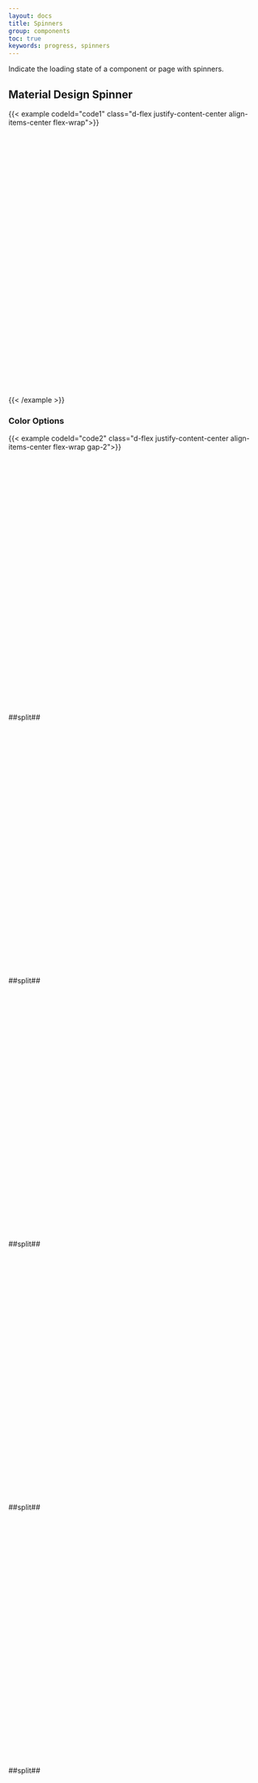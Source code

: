 ```yaml
---
layout: docs
title: Spinners
group: components
toc: true
keywords: progress, spinners
---
```


<p class="fs-4 ms-0 mb-4 text-secondary">Indicate the loading state of a component or page with spinners.</p>

## Material Design Spinner

{{< example codeId="code1" class="d-flex justify-content-center align-items-center flex-wrap">}}

<div class="spinner-material text-blue">
  <svg viewBox="25 25 50 50">
    <circle cx="50" cy="50" r="20" fill="none">
  </svg>
</div>

{{< /example >}}

### Color Options
{{< example codeId="code2" class="d-flex justify-content-center align-items-center flex-wrap gap-2">}}

<div class="spinner-material text-blue">
  <svg viewBox="25 25 50 50">
    <circle cx="50" cy="50" r="20" fill="none">
  </svg>
</div>
##split##
<div class="spinner-material text-gray">
  <svg viewBox="25 25 50 50">
    <circle cx="50" cy="50" r="20" fill="none">
  </svg>
</div>
##split##
<div class="spinner-material text-green">
  <svg viewBox="25 25 50 50">
    <circle cx="50" cy="50" r="20" fill="none">
  </svg>
</div>
##split##
<div class="spinner-material text-cyan">
  <svg viewBox="25 25 50 50">
    <circle cx="50" cy="50" r="20" fill="none">
  </svg>
</div>
##split##
<div class="spinner-material text-yellow">
  <svg viewBox="25 25 50 50">
    <circle cx="50" cy="50" r="20" fill="none">
  </svg>
</div>
##split##
<div class="spinner-material text-red">
  <svg viewBox="25 25 50 50">
    <circle cx="50" cy="50" r="20" fill="none">
  </svg>
</div>
##split##
<div class="spinner-material text-light">
  <svg viewBox="25 25 50 50">
    <circle cx="50" cy="50" r="20" fill="none">
  </svg>
</div>
##split##
<div class="spinner-material text-dark">
  <svg viewBox="25 25 50 50">
    <circle cx="50" cy="50" r="20" fill="none">
  </svg>
</div>
##split##
<div class="spinner-material text-indigo">
  <svg viewBox="25 25 50 50">
    <circle cx="50" cy="50" r="20" fill="none">
  </svg>
</div>
##split##
<div class="spinner-material text-purple">
  <svg viewBox="25 25 50 50">
    <circle cx="50" cy="50" r="20" fill="none">
  </svg>
</div>
##split##
<div class="spinner-material text-pink">
  <svg viewBox="25 25 50 50">
    <circle cx="50" cy="50" r="20" fill="none">
  </svg>
</div>
##split##
<div class="spinner-material text-orange">
  <svg viewBox="25 25 50 50">
    <circle cx="50" cy="50" r="20" fill="none">
  </svg>
</div>
##split##
<div class="spinner-material text-teal">
  <svg viewBox="25 25 50 50">
    <circle cx="50" cy="50" r="20" fill="none">
  </svg>
</div>

{{< /example >}}

### Rainbow Spinner 

{{< example codeId="code3" class="d-flex justify-content-center align-items-center flex-wrap">}}

<div class="spinner-material spinner-rainbow">
  <svg viewBox="25 25 50 50">
    <circle cx="50" cy="50" r="20" fill="none">
  </svg>
</div>

{{< /example >}}

### Small 
{{< example codeId="code4" class="d-flex justify-content-center align-items-center flex-wrap">}}

<div class="spinner-material spinner-material-sm spinner-blue">
  <svg viewBox="25 25 50 50">
    <circle cx="50" cy="50" r="20" fill="none">
  </svg>
</div>

{{< /example >}}

## Bootstrap Spinner
{{< example codeId="code5" class="d-flex justify-content-center align-items-center flex-wrap">}}

<div class="spinner-border text-blue"></div>

{{< /example >}}

### Color options
{{< example codeId="code6" class="d-flex justify-content-center align-items-center flex-wrap gap-2">}}

<div class="spinner-border text-blue"></div>
##split##
<div class="spinner-border text-gray"></div>
##split##
<div class="spinner-border text-green"></div>
##split##
<div class="spinner-border text-cyan"></div>
##split##
<div class="spinner-border text-yellow"></div>
##split##
<div class="spinner-border text-red"></div>
##split##
<div class="spinner-border text-light"></div>
##split##
<div class="spinner-border text-dark"></div>
##split##
<div class="spinner-border text-indigo"></div>
##split##
<div class="spinner-border text-purple"></div>
##split##
<div class="spinner-border text-pink"></div>
##split##
<div class="spinner-border text-orange"></div>
##split##
<div class="spinner-border text-teal"></div>

{{< /example >}}

## Bootstrap Spinner Grow
{{< example codeId="code7" class="d-flex justify-content-center align-items-center flex-wrap">}}

<div class="spinner-grow text-primary"></div>

{{< /example >}}

### Color options
{{< example codeId="code8" class="d-flex justify-content-center align-items-center flex-wrap gap-2">}}

<div class="spinner-grow text-blue"></div>
##split##
<div class="spinner-grow text-gray"></div>
##split##
<div class="spinner-grow text-green"></div>
##split##
<div class="spinner-grow text-cyan"></div>
##split##
<div class="spinner-grow text-yellow"></div>
##split##
<div class="spinner-grow text-red"></div>
##split##
<div class="spinner-grow text-light"></div>
##split##
<div class="spinner-grow text-dark"></div>
##split##
<div class="spinner-grow text-indigo"></div>
##split##
<div class="spinner-grow text-purple"></div>
##split##
<div class="spinner-grow text-pink"></div>
##split##
<div class="spinner-grow text-orange"></div>
##split##
<div class="spinner-grow text-teal"></div>

{{< /example >}}

### Small 
{{< example codeId="code9" class="d-flex justify-content-center align-items-center flex-wrap gap-2">}}

<div class="spinner-border spinner-border-sm"></div>
##split##
<div class="spinner-grow spinner-grow-sm"></div>

{{< /example >}}
